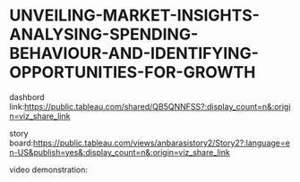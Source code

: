 


# UNVEILING-MARKET-INSIGHTS-ANALYSING-SPENDING-BEHAVIOUR-AND-IDENTIFYING-OPPORTUNITIES-FOR-GROWTH

dashbord link:https://public.tableau.com/shared/QB5QNNFSS?:display_count=n&:origin=viz_share_link


story board:https://public.tableau.com/views/anbarasistory2/Story2?:language=en-US&publish=yes&:display_count=n&:origin=viz_share_link


video demonstration:

